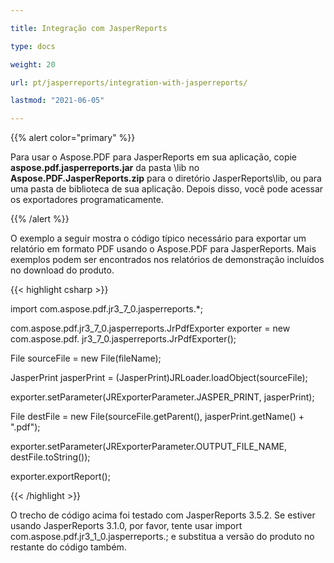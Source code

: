 ```yaml
---

title: Integração com JasperReports

type: docs

weight: 20

url: pt/jasperreports/integration-with-jasperreports/

lastmod: "2021-06-05"

---
```




{{% alert color="primary" %}}



Para usar o Aspose.PDF para JasperReports em sua aplicação, copie **aspose.pdf.jasperreports.jar** da pasta \lib no **Aspose.PDF.JasperReports.zip** para o diretório JasperReports\lib, ou para uma pasta de biblioteca de sua aplicação. Depois disso, você pode acessar os exportadores programaticamente.



{{% /alert %}}



O exemplo a seguir mostra o código típico necessário para exportar um relatório em formato PDF usando o Aspose.PDF para JasperReports. Mais exemplos podem ser encontrados nos relatórios de demonstração incluídos no download do produto.



{{< highlight csharp >}}





   import com.aspose.pdf.jr3_7_0.jasperreports.*;



   com.aspose.pdf.jr3_7_0.jasperreports.JrPdfExporter exporter = new com.aspose.pdf. jr3_7_0.jasperreports.JrPdfExporter();





   File sourceFile = new File(fileName);




   JasperPrint jasperPrint = (JasperPrint)JRLoader.loadObject(sourceFile);


exporter.setParameter(JRExporterParameter.JASPER_PRINT, jasperPrint);

File destFile = new File(sourceFile.getParent(), jasperPrint.getName() + ".pdf");

exporter.setParameter(JRExporterParameter.OUTPUT_FILE_NAME, destFile.toString());

exporter.exportReport();

{{< /highlight >}}

O trecho de código acima foi testado com JasperReports 3.5.2. Se estiver usando JasperReports 3.1.0, por favor, tente usar import com.aspose.pdf.jr3_1_0.jasperreports.; e substitua a versão do produto no restante do código também.
```